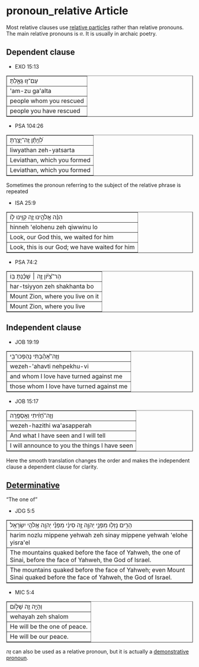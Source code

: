 # pronoun_relative Article
Most relative clauses use [relative particles](https://git.door43.org/Door43/en-uhg/src/master/content/particle_relative/02.md) rather than relative pronouns. The main relative pronouns is זוּ. It is usually in archaic poetry.


## Dependent clause

* EXO 15:13
<table border="1" class="docutils">
<colgroup>
<col width="100%" />
</colgroup>
<tbody valign="top">
<tr class="row-odd"><td>עַם־ז֣וּ גָּאָ֑לְתָּ</td>
</tr>
<tr class="row-even"><td>'am-zu ga'alta</td>
</tr>
<tr class="row-odd"><td>people whom you rescued</td>
</tr>
<tr class="row-even"><td>people you have rescued</td>
</tr>
</tbody>
</table>

* PSA 104:26
<table border="1" class="docutils">
<colgroup>
<col width="100%" />
</colgroup>
<tbody valign="top">
<tr class="row-odd"><td>לִ֝וְיָתָ֗ן זֶֽה־יָצַ֥רְתָּ</td>
</tr>
<tr class="row-even"><td>liwyathan zeh-yatsarta</td>
</tr>
<tr class="row-odd"><td>Leviathan, which you formed</td>
</tr>
<tr class="row-even"><td>Leviathan, which you formed</td>
</tr>
</tbody>
</table>

Sometimes the pronoun referring to the subject of the relative phrase is repeated

* ISA 25:9
<table border="1" class="docutils">
<colgroup>
<col width="100%" />
</colgroup>
<tbody valign="top">
<tr class="row-odd"><td>הִנֵּ֨ה אֱלֹהֵ֥ינוּ זֶ֛ה קִוִּ֥ינוּ ל֖וֹ</td>
</tr>
<tr class="row-even"><td>hinneh 'elohenu zeh qiwwinu lo</td>
</tr>
<tr class="row-odd"><td>Look, our God this, we waited for him</td>
</tr>
<tr class="row-even"><td>Look, this is our God; we have waited for him</td>
</tr>
</tbody>
</table>

* PSA 74:2
<table border="1" class="docutils">
<colgroup>
<col width="100%" />
</colgroup>
<tbody valign="top">
<tr class="row-odd"><td>הַר־צִ֝יּ֗וֹן זֶ֤ה ׀ שָׁכַ֬נְתָּ בּֽוֹ</td>
</tr>
<tr class="row-even"><td>har-tsiyyon zeh shakhanta bo</td>
</tr>
<tr class="row-odd"><td>Mount Zion, where you live on it</td>
</tr>
<tr class="row-even"><td>Mount Zion, where you live</td>
</tr>
</tbody>
</table>

## Independent clause

* JOB 19:19
<table border="1" class="docutils">
<colgroup>
<col width="100%" />
</colgroup>
<tbody valign="top">
<tr class="row-odd"><td>וְזֶֽה־אָ֝הַ֗בְתִּי נֶהְפְּכוּ־בִֽי</td>
</tr>
<tr class="row-even"><td>wezeh-'ahavti nehpekhu-vi</td>
</tr>
<tr class="row-odd"><td>and whom I love have turned against me</td>
</tr>
<tr class="row-even"><td>those whom I love have turned against me</td>
</tr>
</tbody>
</table>

* JOB 15:17
<table border="1" class="docutils">
<colgroup>
<col width="100%" />
</colgroup>
<tbody valign="top">
<tr class="row-odd"><td>וְזֶֽה־חָ֝זִ֗יתִי וַאֲסַפֵּֽרָה</td>
</tr>
<tr class="row-even"><td>wezeh-hazithi wa'asapperah</td>
</tr>
<tr class="row-odd"><td>And what I have seen and I will tell</td>
</tr>
<tr class="row-even"><td>I will announce to you the things I have seen</td>
</tr>
</tbody>
</table>
Here the smooth translation changes the order and makes the independent clause a dependent clause for clarity.

## [Determinative](https://git.door43.org/Door43/en-uhg/src/master/content/state_determined/02.md)

“The one of”

* JDG 5:5
<table border="1" class="docutils">
<colgroup>
<col width="100%" />
</colgroup>
<tbody valign="top">
<tr class="row-odd"><td>הָרִ֥ים נָזְל֖וּ מִפְּנֵ֣י יְהוָ֑ה זֶ֣ה סִינַ֔י מִפְּנֵ֕י יְהוָ֖ה אֱלֹהֵ֥י יִשְׂרָאֵֽל</td>
</tr>
<tr class="row-even"><td>harim nozlu mippene yehwah zeh sinay mippene yehwah 'elohe yisra'el</td>
</tr>
<tr class="row-odd"><td>The mountains quaked before the face of Yahweh, the one of Sinai, before the face of Yahweh, the God of Israel.</td>
</tr>
<tr class="row-even"><td>The mountains quaked before the face of Yahweh; even Mount Sinai quaked before the face of Yahweh, the God of Israel.</td>
</tr>
</tbody>
</table>

* MIC 5:4
<table border="1" class="docutils">
<colgroup>
<col width="100%" />
</colgroup>
<tbody valign="top">
<tr class="row-odd"><td>וְהָיָ֥ה זֶ֖ה שָׁל֑וֹם</td>
</tr>
<tr class="row-even"><td>wehayah zeh shalom</td>
</tr>
<tr class="row-odd"><td>He will be the one of peace.</td>
</tr>
<tr class="row-even"><td>He will be our peace.</td>
</tr>
</tbody>
</table>




זֶה can also be used as a relative pronoun, but it is actually a [demonstrative pronoun](https://git.door43.org/Door43/en-uhg/src/master/content/pronoun_demonstrative/02.md#function-like-a-relative-pronoun). 